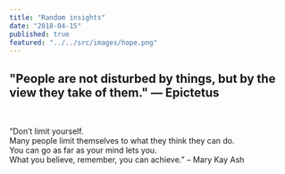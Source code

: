 ```yaml
---
title: "Random insights"
date: "2018-04-15"
published: true
featured: "../../src/images/hope.png"
---
```



## "People are not disturbed by things, but by the view they take of them." — Epictetus

<br />

 “Don’t limit yourself. 
 <br />
 Many people limit themselves to what they think they can do. 
 <br />
 You can go as far as your mind lets you. 
 <br />What you believe, remember, you can achieve.” – Mary Kay Ash